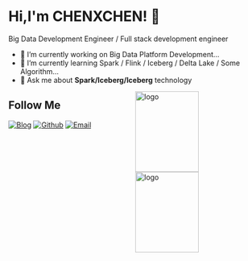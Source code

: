 <!--
this is a ✨ _special_ ✨ repository because its `README.md` (this file) appears on your GitHub profile.

Here are some ideas to get you started:

- 🔭 I’m currently working on ...
- 🌱 I’m currently learning ...
- 👯 I’m looking to collaborate on ...
- 🤔 I’m looking for help with ...
- 💬 Ask me about ...
- 📫 How to reach me: ...
- 😄 Pronouns: ...
- ⚡ Fun fact: ...
-->

# Hi,I'm CHENXCHEN! 👋
Big Data Development Engineer / Full stack development engineer

- 🔭 I’m currently working on Big Data Platform Development...
- 🌱 I’m currently learning Spark / Flink / Iceberg / Delta Lake / Some Algorithm...
- 💬 Ask me about **Spark/Iceberg/Iceberg** technology

<img src="https://github-readme-stats-git-masterrstaa-rickstaa.vercel.app/api?username=CHENXCHEN&show_icons=true&count_private=true&theme=vue&include_all_commits=true" alt="logo" height="160" align="right" width="50%" />
<img src="https://github-readme-stats.vercel.app/api/top-langs/?username=CHENXCHEN&layout=compact&hide=html" alt="logo" height="160" align="right" width="50%" />

## Follow Me
[![Blog](https://img.shields.io/badge/Blog-chchc.me-c14438?style=flat-square&logo=Blog&logoColor=white)](https://chchc.me/)
[![Github](https://img.shields.io/github/followers/CHENXCHEN?label=Github&style=social)](https://github.com/CHENXCHEN)
[![Email](https://img.shields.io/badge/gmail-chenhuachaoxyz@gmail.com-Green?style=flat-square&logo=Gmail&logoColor=white&link=mailto:chenhuachaoxyz@gmail.com)](mailto:chenhuachaoxyz@gmail.com)
